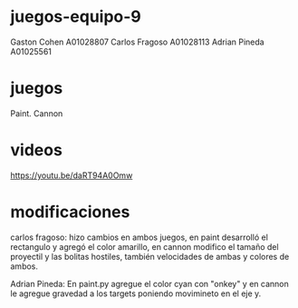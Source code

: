 # juegos-equipo-9
Gaston Cohen A01028807 
Carlos Fragoso A01028113 
Adrian Pineda A01025561 

# juegos
Paint.
Cannon

# videos
https://youtu.be/daRT94A0Omw

# modificaciones
carlos fragoso: hizo cambios en ambos juegos, en paint desarrolló el  rectangulo y agregó el color amarillo, en cannon modifico el tamaño del proyectil y las bolitas hostiles, también velocidades de ambas y colores de ambos.

Adrian Pineda: En paint.py agregue el color cyan con "onkey" y en  cannon le agregue gravedad a los targets poniendo movimineto en el eje y. 

